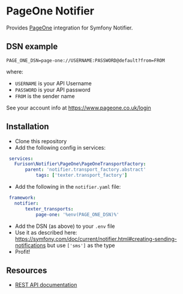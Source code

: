 PageOne Notifier
===============

Provides [PageOne](https://www.pageone.co.uk/) integration for Symfony Notifier.

DSN example
-----------

```
PAGE_ONE_DSN=page-one://USERNAME:PASSWORD@default?from=FROM
```

where:
 - `USERNAME` is your API Username
 - `PASSWORD` is your API password
 - `FROM` is the sender name

See your account info at https://www.pageone.co.uk/login

Installation
------------
 - Clone this repository
 - Add the following config in services:
 ```YAML
  services:
    Furison\Notifier\PageOne\PageOneTransportFactory:
        parent: 'notifier.transport_factory.abstract'
            tags: ['texter.transport_factory']
 ```
 - Add the following in the `notifier.yaml` file:
 ```YAML
  framework:
    notifier:
        texter_transports:
            page-one: '%env(PAGE_ONE_DSN)%'
 ```
 - Add the DSN (as above) to your `.env` file
 - Use it as described here:  https://symfony.com/doc/current/notifier.html#creating-sending-notifications but use `['sms']` as the type
 - Profit!

Resources
---------

 * [REST API documentation](https://www.pageone.co.uk/developers/api-library/rest/)
